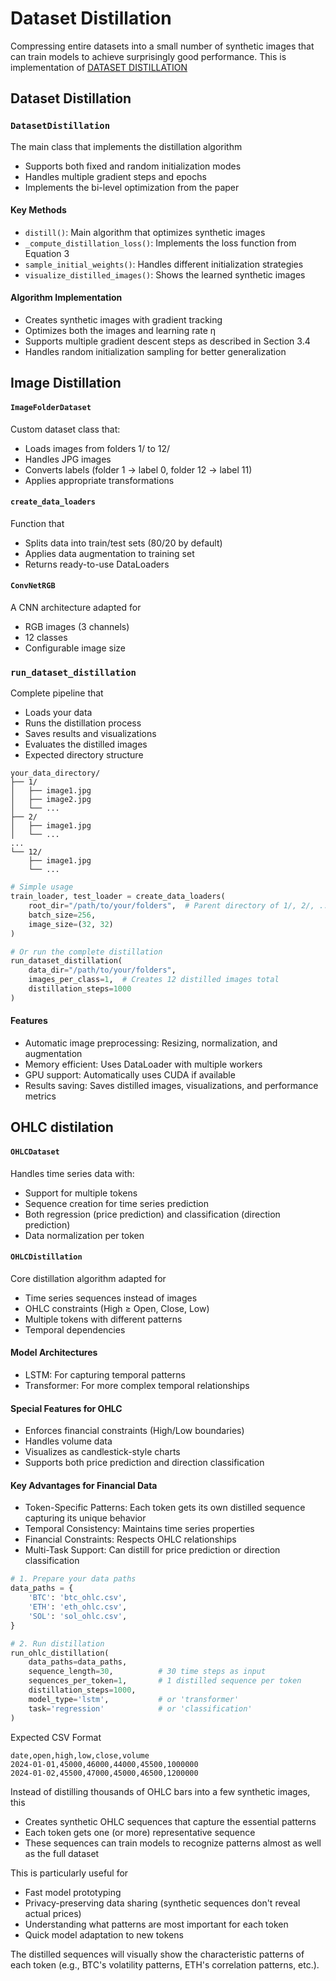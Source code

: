 # Dataset Distillation
Compressing entire datasets into a small number of synthetic images that can train models to achieve surprisingly good performance.
This is implementation of [DATASET DISTILLATION](https://arxiv.org/pdf/1811.10959)

## Dataset Distillation
### `DatasetDistillation` 
The main class that implements the distillation algorithm
- Supports both fixed and random initialization modes
- Handles multiple gradient steps and epochs
- Implements the bi-level optimization from the paper

#### Key Methods
- `distill()`: Main algorithm that optimizes synthetic images
- `_compute_distillation_loss()`: Implements the loss function from Equation 3
- `sample_initial_weights()`: Handles different initialization strategies
- `visualize_distilled_images()`: Shows the learned synthetic images

#### Algorithm Implementation
- Creates synthetic images with gradient tracking
- Optimizes both the images and learning rate η
- Supports multiple gradient descent steps as described in Section 3.4
- Handles random initialization sampling for better generalization

## Image Distillation 
#### `ImageFolderDataset`
Custom dataset class that:
- Loads images from folders 1/ to 12/
- Handles JPG images
- Converts labels (folder 1 → label 0, folder 12 → label 11)
- Applies appropriate transformations
 
#### `create_data_loaders` 
Function that
- Splits data into train/test sets (80/20 by default)
- Applies data augmentation to training set
- Returns ready-to-use DataLoaders

#### `ConvNetRGB`
A CNN architecture adapted for
- RGB images (3 channels)
- 12 classes
- Configurable image size

### `run_dataset_distillation`
Complete pipeline that
- Loads your data
- Runs the distillation process
- Saves results and visualizations
- Evaluates the distilled images
- Expected directory structure
```
your_data_directory/
├── 1/
│   ├── image1.jpg
│   ├── image2.jpg
│   └── ...
├── 2/
│   ├── image1.jpg
│   └── ...
...
└── 12/
    ├── image1.jpg
    └── ...
```

```python
# Simple usage
train_loader, test_loader = create_data_loaders(
    root_dir="/path/to/your/folders",  # Parent directory of 1/, 2/, ..., 12/
    batch_size=256,
    image_size=(32, 32)
)

# Or run the complete distillation
run_dataset_distillation(
    data_dir="/path/to/your/folders",
    images_per_class=1,  # Creates 12 distilled images total
    distillation_steps=1000
)
```

#### Features
- Automatic image preprocessing: Resizing, normalization, and augmentation
- Memory efficient: Uses DataLoader with multiple workers
- GPU support: Automatically uses CUDA if available
- Results saving: Saves distilled images, visualizations, and performance metrics

## OHLC distilation 
#### `OHLCDataset`
Handles time series data with:
- Support for multiple tokens
- Sequence creation for time series prediction
- Both regression (price prediction) and classification (direction prediction)
- Data normalization per token

#### `OHLCDistillation`
Core distillation algorithm adapted for
- Time series sequences instead of images
- OHLC constraints (High ≥ Open, Close, Low)
- Multiple tokens with different patterns
- Temporal dependencies

#### Model Architectures
- LSTM: For capturing temporal patterns
- Transformer: For more complex temporal relationships

#### Special Features for OHLC
- Enforces financial constraints (High/Low boundaries)
- Handles volume data
- Visualizes as candlestick-style charts
- Supports both price prediction and direction classification

#### Key Advantages for Financial Data
- Token-Specific Patterns: Each token gets its own distilled sequence capturing its unique behavior
- Temporal Consistency: Maintains time series properties
- Financial Constraints: Respects OHLC relationships
- Multi-Task Support: Can distill for price prediction or direction classification

```python
# 1. Prepare your data paths
data_paths = {
    'BTC': 'btc_ohlc.csv',
    'ETH': 'eth_ohlc.csv',
    'SOL': 'sol_ohlc.csv',
}

# 2. Run distillation
run_ohlc_distillation(
    data_paths=data_paths,
    sequence_length=30,          # 30 time steps as input
    sequences_per_token=1,       # 1 distilled sequence per token
    distillation_steps=1000,
    model_type='lstm',           # or 'transformer'
    task='regression'            # or 'classification'
)
```


Expected CSV Format
```csv
date,open,high,low,close,volume
2024-01-01,45000,46000,44000,45500,1000000
2024-01-02,45500,47000,45000,46500,1200000
```

Instead of distilling thousands of OHLC bars into a few synthetic images, this
- Creates synthetic OHLC sequences that capture the essential patterns
- Each token gets one (or more) representative sequence
- These sequences can train models to recognize patterns almost as well as the full dataset

This is particularly useful for
- Fast model prototyping
- Privacy-preserving data sharing (synthetic sequences don't reveal actual prices)
- Understanding what patterns are most important for each token
- Quick model adaptation to new tokens

The distilled sequences will visually show the characteristic patterns of each token (e.g., BTC's volatility patterns, ETH's correlation patterns, etc.).

